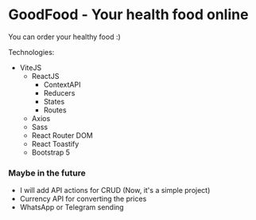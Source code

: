 # GoodFood - Your health food online
You can order your healthy food :)

Technologies:
- ViteJS
  - ReactJS
    - ContextAPI
    - Reducers
    - States
    - Routes
  - Axios
  - Sass
  - React Router DOM
  - React Toastify
  - Bootstrap 5

### Maybe in the future
- I will add API actions for CRUD (Now, it's a simple project)
- Currency API for converting the prices
- WhatsApp or Telegram sending